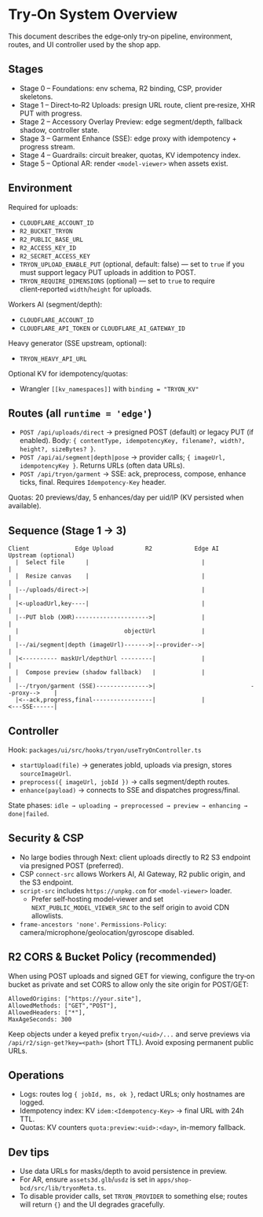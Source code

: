 # Try‑On System Overview

This document describes the edge‑only try‑on pipeline, environment, routes, and UI controller used by the shop app.

## Stages

- Stage 0 – Foundations: env schema, R2 binding, CSP, provider skeletons.
- Stage 1 – Direct‑to‑R2 Uploads: presign URL route, client pre‑resize, XHR PUT with progress.
- Stage 2 – Accessory Overlay Preview: edge segment/depth, fallback shadow, controller state.
- Stage 3 – Garment Enhance (SSE): edge proxy with idempotency + progress stream.
- Stage 4 – Guardrails: circuit breaker, quotas, KV idempotency index.
- Stage 5 – Optional AR: render `<model-viewer>` when assets exist.

## Environment

Required for uploads:

- `CLOUDFLARE_ACCOUNT_ID`
- `R2_BUCKET_TRYON`
- `R2_PUBLIC_BASE_URL`
- `R2_ACCESS_KEY_ID`
- `R2_SECRET_ACCESS_KEY`
- `TRYON_UPLOAD_ENABLE_PUT` (optional, default: false) — set to `true` if you must support legacy PUT uploads in addition to POST.
- `TRYON_REQUIRE_DIMENSIONS` (optional) — set to `true` to require client‑reported `width`/`height` for uploads.

Workers AI (segment/depth):

- `CLOUDFLARE_ACCOUNT_ID`
- `CLOUDFLARE_API_TOKEN` or `CLOUDFLARE_AI_GATEWAY_ID`

Heavy generator (SSE upstream, optional):

- `TRYON_HEAVY_API_URL`

Optional KV for idempotency/quotas:

- Wrangler `[[kv_namespaces]]` with `binding = "TRYON_KV"`

## Routes (all `runtime = 'edge'`)

- `POST /api/uploads/direct` → presigned POST (default) or legacy PUT (if enabled). Body: `{ contentType, idempotencyKey, filename?, width?, height?, sizeBytes? }`.
- `POST /api/ai/segment|depth|pose` → provider calls; `{ imageUrl, idempotencyKey }`. Returns URLs (often data URLs).
- `POST /api/tryon/garment` → SSE: ack, preprocess, compose, enhance ticks, final. Requires `Idempotency-Key` header.

Quotas: 20 previews/day, 5 enhances/day per uid/IP (KV persisted when available).

## Sequence (Stage 1 → 3)

```text
Client             Edge Upload         R2            Edge AI            Upstream (optional)
  |  Select file      |                                |                          |
  |  Resize canvas    |                                |                          |
  |--/uploads/direct->|                                |                          |
  |<-uploadUrl,key----|                                |                          |
  |--PUT blob (XHR)--------------------->|             |                          |
  |                              objectUrl             |                          |
  |--/ai/segment|depth (imageUrl)------->|--provider-->|                          |
  |<---------- maskUrl/depthUrl ---------|             |                          |
  |  Compose preview (shadow fallback)   |             |                          |
  |--/tryon/garment (SSE)--------------->|                           --proxy-->    |
  |<--ack,progress,final-----------------|             |             <---SSE------|
```

## Controller

Hook: `packages/ui/src/hooks/tryon/useTryOnController.ts`

- `startUpload(file)` → generates jobId, uploads via presign, stores `sourceImageUrl`.
- `preprocess({ imageUrl, jobId })` → calls segment/depth routes.
- `enhance(payload)` → connects to SSE and dispatches progress/final.

State phases: `idle → uploading → preprocessed → preview → enhancing → done|failed`.

## Security & CSP

- No large bodies through Next: client uploads directly to R2 S3 endpoint via presigned POST (preferred).
- CSP `connect-src` allows Workers AI, AI Gateway, R2 public origin, and the S3 endpoint.
- `script-src` includes `https://unpkg.com` for `<model-viewer>` loader.
  - Prefer self‑hosting model‑viewer and set `NEXT_PUBLIC_MODEL_VIEWER_SRC` to the self origin to avoid CDN allowlists.
- `frame-ancestors 'none'`. `Permissions-Policy`: camera/microphone/geolocation/gyroscope disabled.

## R2 CORS & Bucket Policy (recommended)

When using POST uploads and signed GET for viewing, configure the try‑on bucket as private and set CORS to allow only the site origin for POST/GET:

```
AllowedOrigins: ["https://your.site"],
AllowedMethods: ["GET","POST"],
AllowedHeaders: ["*"],
MaxAgeSeconds: 300
```

Keep objects under a keyed prefix `tryon/<uid>/...` and serve previews via `/api/r2/sign-get?key=<path>` (short TTL). Avoid exposing permanent public URLs.

## Operations

- Logs: routes log `{ jobId, ms, ok }`, redact URLs; only hostnames are logged.
- Idempotency index: KV `idem:<Idempotency-Key>` → final URL with 24h TTL.
- Quotas: KV counters `quota:preview:<uid>:<day>`, in-memory fallback.

## Dev tips

- Use data URLs for masks/depth to avoid persistence in preview.
- For AR, ensure `assets3d.glb`/`usdz` is set in `apps/shop-bcd/src/lib/tryonMeta.ts`.
- To disable provider calls, set `TRYON_PROVIDER` to something else; routes will return `{}` and the UI degrades gracefully.
